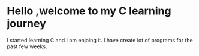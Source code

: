 # Hello ,welcome to my C learning journey
I started learning C and I am enjoing it.
I have create lot of programs for the past few weeks.
